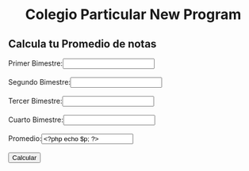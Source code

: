 <!DOCTYPE html>
<html lang="es">
<head>
	<meta charset="UTF-8">
	<title>Example 1</title>
</head>
<body>

<center>
	<h1>Colegio Particular New Program</h1>
</center>

<form action="" name="FrmPromedio" method="post">
	<h2>Calcula tu Promedio de notas</h2>
	Primer Bimestre:<input type="text" name="Nota1"><br><br>
	Segundo Bimestre:<input type="text" name="Nota2"><br><br>
	Tercer Bimestre:<input type="text" name="Nota3"><br><br>
	Cuarto Bimestre:<input type="text" name="Nota4"><br><br>
	Promedio:<input type="text" name="Promedio" value="<?php echo $p; ?>"><br><br>
	<input type="submit" value="Calcular">
</form>

</body>
</html>
